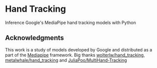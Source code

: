 # Hand Tracking

Inference Google's MediaPipe hand tracking models with Python

## Acknowledgments

This work is a study of models developed by Google and distributed as a part of the [Mediapipe](https://github.com/google/mediapipe) framework. Big thanks [wolterlw/hand_tracking](https://github.com/wolterlw/hand_tracking), [metalwhale/hand_tracking](https://github.com/metalwhale/hand_tracking) and [JuliaPoo/MultiHand-Tracking](https://github.com/JuliaPoo/MultiHand-Tracking)
